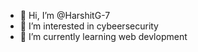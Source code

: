- 👋 Hi, I’m @HarshitG-7
- 👀 I’m interested in cybeersecurity
- 🌱 I’m currently learning web devlopment

<!---
HarshitG-7/HarshitG-7 is a ✨ special ✨ repository because its `README.md` (this file) appears on your GitHub profile.
You can click the Preview link to take a look at your changes.
--->
